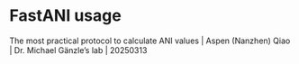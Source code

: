 # FastANI usage
 The most practical protocol to calculate ANI values | Aspen (Nanzhen) Qiao | Dr. Michael Gänzle’s lab | 20250313
